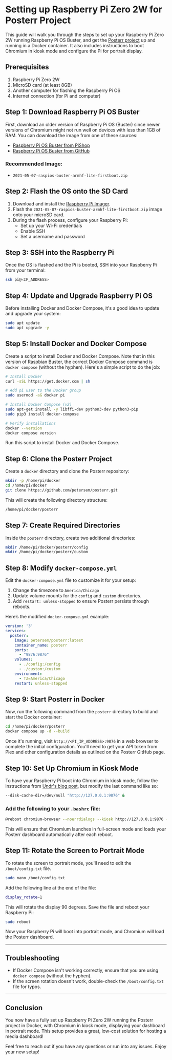 # Setting up Raspberry Pi Zero 2W for Posterr Project

This guide will walk you through the steps to set up your Raspberry Pi Zero 2W running Raspberry Pi OS Buster, and get the [Posterr project](https://github.com/petersem/posterr) up and running in a Docker container. It also includes instructions to boot Chromium in kiosk mode and configure the Pi for portrait display.

## Prerequisites

1. Raspberry Pi Zero 2W
2. MicroSD card (at least 8GB)
3. Another computer for flashing the Raspberry Pi OS
4. Internet connection (for Pi and computer)

## Step 1: Download Raspberry Pi OS Buster

First, download an older version of Raspberry Pi OS (Buster) since newer versions of Chromium might not run well on devices with less than 1GB of RAM. You can download the image from one of these sources:

- [Raspberry Pi OS Buster from PiShop](https://support.pishop.us/article/137-official-links-to-raspberry-pi-os-buster)
- [Raspberry Pi OS Buster from GitHub](https://github.com/meeDamian/raspios/releases)

### Recommended Image:
- `2021-05-07-raspios-buster-armhf-lite-firstboot.zip`

## Step 2: Flash the OS onto the SD Card

1. Download and install the [Raspberry Pi Imager](https://www.raspberrypi.com/software/).
2. Flash the `2021-05-07-raspios-buster-armhf-lite-firstboot.zip` image onto your microSD card.
3. During the flash process, configure your Raspberry Pi:
    - Set up your Wi-Fi credentials
    - Enable SSH
    - Set a username and password

## Step 3: SSH into the Raspberry Pi

Once the OS is flashed and the Pi is booted, SSH into your Raspberry Pi from your terminal:

```bash
ssh pi@<IP_ADDRESS>
```

## Step 4: Update and Upgrade Raspberry Pi OS

Before installing Docker and Docker Compose, it's a good idea to update and upgrade your system:

```bash
sudo apt update
sudo apt upgrade -y
```

## Step 5: Install Docker and Docker Compose

Create a script to install Docker and Docker Compose. Note that in this version of Raspbian Buster, the correct Docker Compose command is `docker compose` (without the hyphen). Here's a simple script to do the job:

```bash
# Install Docker
curl -sSL https://get.docker.com | sh

# Add pi user to the Docker group
sudo usermod -aG docker pi

# Install Docker Compose (v2)
sudo apt-get install -y libffi-dev python3-dev python3-pip
sudo pip3 install docker-compose

# Verify installations
docker --version
docker compose version
```

Run this script to install Docker and Docker Compose.

## Step 6: Clone the Posterr Project

Create a `docker` directory and clone the Posterr repository:

```bash
mkdir -p /home/pi/docker
cd /home/pi/docker
git clone https://github.com/petersem/posterr.git
```

This will create the following directory structure:

```bash
/home/pi/docker/posterr
```

## Step 7: Create Required Directories

Inside the `posterr` directory, create two additional directories:

```bash
mkdir /home/pi/docker/posterr/config
mkdir /home/pi/docker/posterr/custom
```

## Step 8: Modify `docker-compose.yml`

Edit the `docker-compose.yml` file to customize it for your setup:

1. Change the timezone to `America/Chicago`
2. Update volume mounts for the `config` and `custom` directories.
3. Add `restart: unless-stopped` to ensure Posterr persists through reboots.

Here’s the modified `docker-compose.yml` example:

```yaml
version: '3'
services:
  posterr:
    image: petersem/posterr:latest
    container_name: posterr
    ports:
      - "9876:9876"
    volumes:
      - ./config:/config
      - ./custom:/custom
    environment:
      - TZ=America/Chicago
    restart: unless-stopped
```

## Step 9: Start Posterr in Docker

Now, run the following command from the `posterr` directory to build and start the Docker container:

```bash
cd /home/pi/docker/posterr
docker compose up -d --build
```

Once it's running, visit `http://<PI_IP_ADDRESS>:9876` in a web browser to complete the initial configuration. You'll need to get your API token from Plex and other configuration details as outlined on the Posterr GitHub page.

## Step 10: Set Up Chromium in Kiosk Mode

To have your Raspberry Pi boot into Chromium in kiosk mode, follow the instructions from [Undr's blog post](http://www.undr.com/understatement/2024/free_kiosk_dashboard_setup_for_raspi/index.html), but modify the last command like so:

```bash
--disk-cache-dir=/dev/null "http://127.0.0.1:9876" &
```

### Add the following to your `.bashrc` file:

```bash
@reboot chromium-browser --noerrdialogs --kiosk http://127.0.0.1:9876 --disk-cache-dir=/dev/null
```

This will ensure that Chromium launches in full-screen mode and loads your Posterr dashboard automatically after each reboot.

## Step 11: Rotate the Screen to Portrait Mode

To rotate the screen to portrait mode, you'll need to edit the `/boot/config.txt` file.

```bash
sudo nano /boot/config.txt
```

Add the following line at the end of the file:

```bash
display_rotate=1
```

This will rotate the display 90 degrees. Save the file and reboot your Raspberry Pi:

```bash
sudo reboot
```

Now your Raspberry Pi will boot into portrait mode, and Chromium will load the Posterr dashboard.

---

## Troubleshooting

- If Docker Compose isn't working correctly, ensure that you are using `docker compose` (without the hyphen).
- If the screen rotation doesn't work, double-check the `/boot/config.txt` file for typos.

---

## Conclusion

You now have a fully set up Raspberry Pi Zero 2W running the Posterr project in Docker, with Chromium in kiosk mode, displaying your dashboard in portrait mode. This setup provides a great, low-cost solution for hosting a media dashboard!

Feel free to reach out if you have any questions or run into any issues. Enjoy your new setup!
